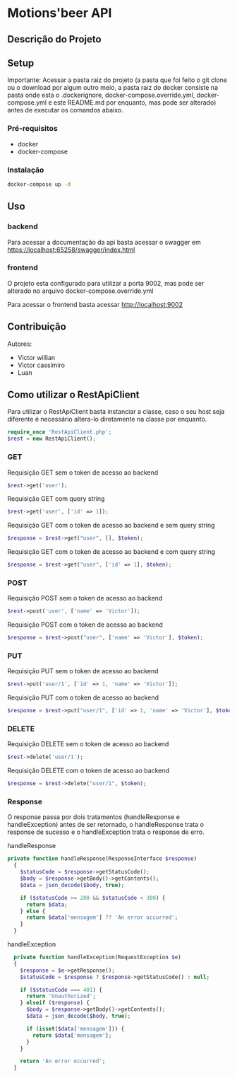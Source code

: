 # Motions'beer API

## Descrição do Projeto

## Setup

Importante: Acessar a pasta raiz do projeto (a pasta que foi feito o git clone ou o download por algum outro meio, a pasta raiz do docker consiste na pasta onde esta o .dockerignore, docker-compose.override.yml, docker-compose.yml e este README.md por enquanto, mas pode ser alterado) antes de executar os comandos abaixo.

### Pré-requisitos

- docker
- docker-compose

### Instalação

```bash
docker-compose up -d
```

## Uso

### backend

Para acessar a documentação da api basta acessar o swagger em [https://localhost:65258/swagger/index.html](https://localhost:65258/swagger/index.html)

### frontend

O projeto esta configurado para utilizar a porta 9002, mas pode ser alterado no arquivo docker-compose.override.yml

Para acessar o frontend basta acessar [http://localhost:9002](http://localhost:9002)

## Contribuição

Autores:

- Victor willian
- Victor cassimiro
- Luan

## Como utilizar o RestApiClient

Para utilizar o RestApiClient basta instanciar a classe, caso o seu host seja diferente é necessário altera-lo diretamente na classe por enquanto.

```php
require_once 'RestApiClient.php';
$rest = new RestApiClient();
```

### GET

Requisição GET sem o token de acesso ao backend

```php
$rest->get('user');
```

Requisição GET com query string

```php
$rest->get('user', ['id' => 1]);
```

Requisição GET com o token de acesso ao backend e sem query string

```php
$response = $rest->get("user", [], $token);
```

Requisição GET com o token de acesso ao backend e com query string

```php
$response = $rest->get("user", ['id' => 1], $token);
```

### POST

Requisição POST sem o token de acesso ao backend

```php
$rest->post('user', ['name' => 'Victor']);
```

Requisição POST com o token de acesso ao backend

```php
$response = $rest->post("user", ['name' => 'Victor'], $token);
```

### PUT

Requisição PUT sem o token de acesso ao backend

```php
$rest->put('user/1', ['id' => 1, 'name' => 'Victor']);
```

Requisição PUT com o token de acesso ao backend

```php
$response = $rest->put("user/1", ['id' => 1, 'name' => 'Victor'], $token);
```

### DELETE

Requisição DELETE sem o token de acesso ao backend

```php
$rest->delete('user/1');
```

Requisição DELETE com o token de acesso ao backend

```php
$response = $rest->delete("user/1", $token);
```

### Response

O response passa por dois tratamentos (handleResponse e handleException) antes de ser retornado, o handleResponse trata o response de sucesso e o handleException trata o response de erro.

handleResponse

```php
private function handleResponse(ResponseInterface $response)
  {
    $statusCode = $response->getStatusCode();
    $body = $response->getBody()->getContents();
    $data = json_decode($body, true);

    if ($statusCode >= 200 && $statusCode < 300) {
      return $data;
    } else {
      return $data['mensagem'] ?? 'An error occurred';
    }
  }

```

handleException

```php
  private function handleException(RequestException $e)
  {
    $response = $e->getResponse();
    $statusCode = $response ? $response->getStatusCode() : null;

    if ($statusCode === 401) {
      return 'Unauthorized';
    } elseif ($response) {
      $body = $response->getBody()->getContents();
      $data = json_decode($body, true);

      if (isset($data['mensagem'])) {
        return $data['mensagem'];
      }
    }

    return 'An error occurred';
  }
```
